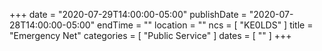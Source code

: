 +++
date = "2020-07-29T14:00:00-05:00"
publishDate = "2020-07-28T14:00:00-05:00"
endTime = ""
location = ""
ncs = [ "KE0LDS" ]
title = "Emergency Net"
categories = [ "Public Service" ]
dates = [ "" ]
+++
